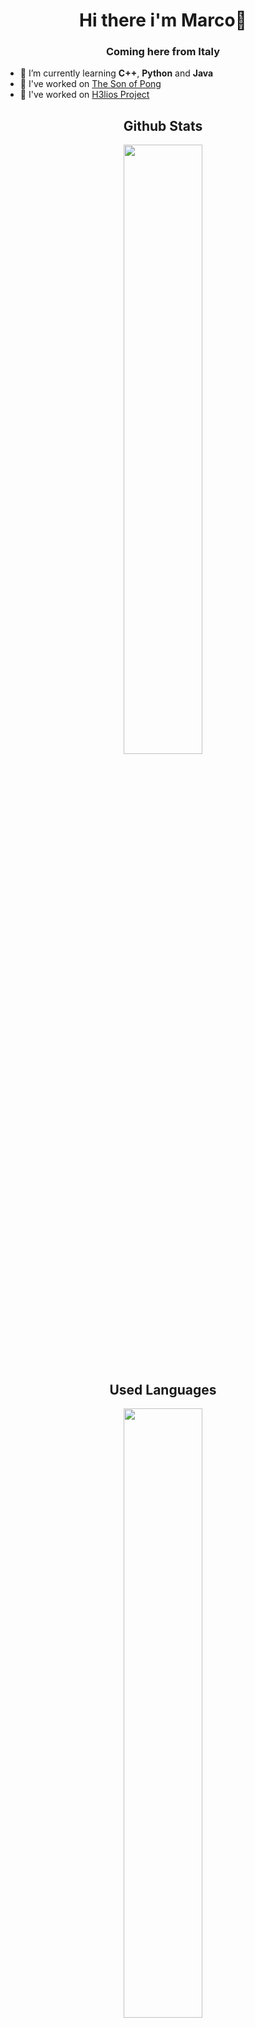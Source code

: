 <h1 align = center>Hi there i'm Marco👋</h1>
<h3 align = center>Coming here from Italy</h3>

- 🌱 I’m currently learning **C++**, **Python** and **Java**
- 🔭 I've worked on [The Son of Pong](https://github.com/SteMarco07/Versioni-The-son-of-PONG)
- 🔭 I've worked on [H3lios Project](https://github.com/MRcodino07/HELIOS_SensoriArduinoUno)

<h2 align = center>Github Stats</h2>
<div align = center><img src = "https://github-readme-stats.vercel.app/api?username=stemarco07&show_icons=true&count_private=true&hide_border=true" width= 50%></div>

<h2 align = center>Used Languages</h2>
<div align = center><img src = "https://github-readme-stats.vercel.app/api/top-langs/?username=stemarco07&hide_border=true&layout=compact" width = 50% align = center></div>


<!--
**SteMarco07/SteMarco07** is a ✨ _special_ ✨ repository because its `README.md` (this file) appears on your GitHub profile.

Here are some ideas to get you started:

- 🔭 I’m currently working on ...
- 🌱 I’m currently learning ...
- 👯 I’m looking to collaborate on ...
- 🤔 I’m looking for help with ...
- 💬 Ask me about ...
- 📫 How to reach me: ...
- 😄 Pronouns: ...
- ⚡ Fun fact: ...
-->

